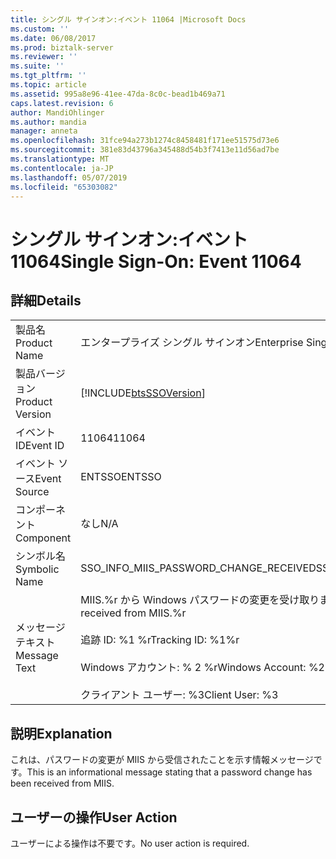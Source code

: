 ```yaml
---
title: シングル サインオン:イベント 11064 |Microsoft Docs
ms.custom: ''
ms.date: 06/08/2017
ms.prod: biztalk-server
ms.reviewer: ''
ms.suite: ''
ms.tgt_pltfrm: ''
ms.topic: article
ms.assetid: 995a8e96-41ee-47da-8c0c-bead1b469a71
caps.latest.revision: 6
author: MandiOhlinger
ms.author: mandia
manager: anneta
ms.openlocfilehash: 31fce94a273b1274c8458481f171ee51575d73e6
ms.sourcegitcommit: 381e83d43796a345488d54b3f7413e11d56ad7be
ms.translationtype: MT
ms.contentlocale: ja-JP
ms.lasthandoff: 05/07/2019
ms.locfileid: "65303082"
---
```

# <a name="single-sign-on-event-11064"></a><span data-ttu-id="8cca3-102">シングル サインオン:イベント 11064</span><span class="sxs-lookup"><span data-stu-id="8cca3-102">Single Sign-On: Event 11064</span></span>
## <a name="details"></a><span data-ttu-id="8cca3-103">詳細</span><span class="sxs-lookup"><span data-stu-id="8cca3-103">Details</span></span>  
  
|                 |                                                                                                                                                 |
|-----------------|-------------------------------------------------------------------------------------------------------------------------------------------------|
|  <span data-ttu-id="8cca3-104">製品名</span><span class="sxs-lookup"><span data-stu-id="8cca3-104">Product Name</span></span>   |                                                            <span data-ttu-id="8cca3-105">エンタープライズ シングル サインオン</span><span class="sxs-lookup"><span data-stu-id="8cca3-105">Enterprise Single Sign-On</span></span>                                                            |
| <span data-ttu-id="8cca3-106">製品バージョン</span><span class="sxs-lookup"><span data-stu-id="8cca3-106">Product Version</span></span> |                                           [!INCLUDE[btsSSOVersion](../includes/btsssoversion-md.md)]                                            |
|    <span data-ttu-id="8cca3-107">イベント ID</span><span class="sxs-lookup"><span data-stu-id="8cca3-107">Event ID</span></span>     |                                                                      <span data-ttu-id="8cca3-108">11064</span><span class="sxs-lookup"><span data-stu-id="8cca3-108">11064</span></span>                                                                      |
|  <span data-ttu-id="8cca3-109">イベント ソース</span><span class="sxs-lookup"><span data-stu-id="8cca3-109">Event Source</span></span>   |                                                                     <span data-ttu-id="8cca3-110">ENTSSO</span><span class="sxs-lookup"><span data-stu-id="8cca3-110">ENTSSO</span></span>                                                                      |
|    <span data-ttu-id="8cca3-111">コンポーネント</span><span class="sxs-lookup"><span data-stu-id="8cca3-111">Component</span></span>    |                                                                       <span data-ttu-id="8cca3-112">なし</span><span class="sxs-lookup"><span data-stu-id="8cca3-112">N/A</span></span>                                                                       |
|  <span data-ttu-id="8cca3-113">シンボル名</span><span class="sxs-lookup"><span data-stu-id="8cca3-113">Symbolic Name</span></span>  |                                                     <span data-ttu-id="8cca3-114">SSO_INFO_MIIS_PASSWORD_CHANGE_RECEIVED</span><span class="sxs-lookup"><span data-stu-id="8cca3-114">SSO_INFO_MIIS_PASSWORD_CHANGE_RECEIVED</span></span>                                                      |
|  <span data-ttu-id="8cca3-115">メッセージ テキスト</span><span class="sxs-lookup"><span data-stu-id="8cca3-115">Message Text</span></span>   | <span data-ttu-id="8cca3-116">MIIS.%r から Windows パスワードの変更を受け取りました</span><span class="sxs-lookup"><span data-stu-id="8cca3-116">A Windows password change was received from MIIS.%r</span></span><br /><br /> <span data-ttu-id="8cca3-117">追跡 ID: %1 %r</span><span class="sxs-lookup"><span data-stu-id="8cca3-117">Tracking ID: %1%r</span></span><br /><br /> <span data-ttu-id="8cca3-118">Windows アカウント: % 2 %r</span><span class="sxs-lookup"><span data-stu-id="8cca3-118">Windows Account: %2%r</span></span><br /><br /> <span data-ttu-id="8cca3-119">クライアント ユーザー: %3</span><span class="sxs-lookup"><span data-stu-id="8cca3-119">Client User: %3</span></span> |
  
## <a name="explanation"></a><span data-ttu-id="8cca3-120">説明</span><span class="sxs-lookup"><span data-stu-id="8cca3-120">Explanation</span></span>  
 <span data-ttu-id="8cca3-121">これは、パスワードの変更が MIIS から受信されたことを示す情報メッセージです。</span><span class="sxs-lookup"><span data-stu-id="8cca3-121">This is an informational message stating that a password change has been received from MIIS.</span></span>  
  
## <a name="user-action"></a><span data-ttu-id="8cca3-122">ユーザーの操作</span><span class="sxs-lookup"><span data-stu-id="8cca3-122">User Action</span></span>  
 <span data-ttu-id="8cca3-123">ユーザーによる操作は不要です。</span><span class="sxs-lookup"><span data-stu-id="8cca3-123">No user action is required.</span></span>